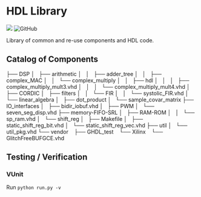 # HDL Library


[![](https://github.com/JohnnyGOX17/hdl-lib/workflows/VUnit%20Tests/badge.svg)](https://github.com/JohnnyGOX17/hdl-lib/actions)
![GitHub](https://img.shields.io/github/license/JohnnyGOX17/hdl-lib)

Library of common and re-use components and HDL code.

## Catalog of Components

├── DSP
│   ├── arithmetic
│   │   ├── adder_tree
│   │   ├── complex_MAC
│   │   └── complex_multiply
│   │       ├── hdl
│   │       │   ├── complex_multiply_mult3.vhd
│   │       │   └── complex_multiply_mult4.vhd
│   ├── CORDIC
│   ├── filters
│   │   └── FIR
│   │       └── systolic_FIR.vhd
│   └── linear_algebra
│       ├── dot_product
│       └── sample_covar_matrix
├── IO_interfaces
│   ├── bidir_iobuf.vhd
│   ├── PWM
│   └── seven_seg_disp.vhd
├── memory-FIFO-SRL
│   ├── RAM-ROM
│   │   └── sp_ram.vhd
│   └── shift_reg
│       ├── Makefile
│       ├── static_shift_reg_bit.vhd
│       └── static_shift_reg_vec.vhd
├── util
│   └── util_pkg.vhd
└── vendor
    ├── GHDL_test
    └── Xilinx
        └── GlitchFreeBUFGCE.vhd


## Testing / Verification

### VUnit

Run `python run.py -v`

